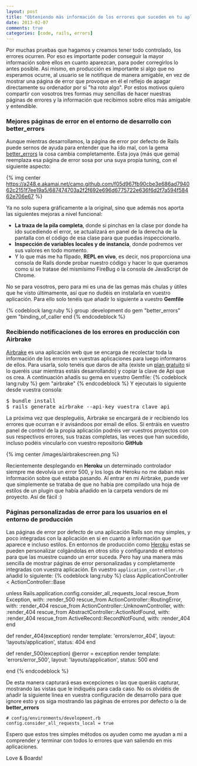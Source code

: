 ```yaml
---
layout: post
title: "Obteniendo más información de los errores que suceden en tu aplicación Rails"
date: 2013-02-07
comments: true
categories: [code, rails, errors]
---
```


Por muchas pruebas que hagamos y creamos tener todo controlado, los errores ocurren. Por eso es importante poder conseguir la mayor información sobre ellos en cuanto aparezcan, para poder corregirlos lo antes posible. Así mismo, en producción es importante si algo que no esperamos ocurre, al usuario se le notifique de manera amigable, en vez de mostrar una página de error que provoque en él el reflejo de apagar directamente su ordenador por si "ha roto algo". Por estos motivos quiero compartir con vosotros tres formas muy sencillas de hacer nuestras páginas de errores y la información que recibimos sobre ellos más amigable y entendible.

<!--more-->

### Mejores páginas de error en el entorno de desarrollo con better_errors ###
Aunque mientras desarrollamos, la página de error por defecto de Rails puede sernos de ayuda para entender que ha ido mal, con la gema <a href="https://github.com/charliesome/better_errors" target="_blank" title="Better Errors">better_errors</a> la cosa cambia completamente. Esta joya (más que gema) reemplaza esa página de error sosa por una suya propia tuning, con el siguiente aspecto:

{% img center https://a248.e.akamai.net/camo.github.com/f05d967fb90cbe3e686ad794062c2151f7ee19a5/687474703a2f2f692e696d6775722e636f6d2f7a594f58462e706e67 %}

Ya no solo supera gráficamente a la original, sino que además nos aporta las siguientes mejoras a nivel funcional:

* **La traza de la pila completa**, donde si pinchas en la clase por donde ha ido sucediendo el error, se actualizará en panel de la derecha de la pantalla con el código de esa clase para que puedas inspeccionarlo.
* **Inspección de variables locales y de instancia**, donde podremos ver sus valores en todo momento.
* Y lo que más me ha flipado, **REPL en vivo**, es decir, nos proporciona una consola de Rails donde probar nuestro código y hacer lo que queramos como si se tratase del mismísimo FireBug o la consola de JavaScript de Chrome.

No se para vosotros, pero para mi es una de las gemas más chulas y útiles que he visto últimamente, así que no dudéis en instalarla en vuestro aplicación. Para ello solo tenéis que añadir lo siguiente a vuestro **Gemfile**

{% codeblock lang:ruby %}
group :development do
  gem "better_errors"
  gem "binding_of_caller
end
{% endcodeblock %}

### Recibiendo notificaciones de los errores en producción con Airbrake ###
<a href="https://airbrake.io/pages/home" target="_blank" title="Airbrake">Airbrake</a> es una aplicación web que se encarga de recolectar toda la información de los errores en vuestras aplicaciones para luego informaros de ellos. Para usarla, solo tenéis que daros de alta (existe un <a href="https://signup.airbrake.io/account/new/Free" target="_blank" title="Airbrake free plan">plan gratuito</a> si lo queréis usar mientras estáis desarrollando) y copiar la clave de Api que os crea. A continuación añadís su gema en vuestro Gemfile:
{% codeblock lang:ruby %}
gem "airbrake"
{% endcodeblock %}
Y ejecutais lo siguiente desde vuestra consola:
<pre>
$ bundle install
$ rails generate airbrake --api-key vuestra_clave_api
</pre>
La próxima vez que despleguéis, Airbrake se encargará de ir recibiendo los errores que ocurran e ir avisándoos por email de ellos. Si entráis en vuestro panel de control de la propia aplicación podréis ver vuestros proyectos con sus respectivos errores, sus trazas completas, las veces que han sucedido, incluso podéis vincularlo con vuestro repositorio **GitHub**

{% img center /images/airbrakescreen.png %}

Recientemente desplegando en **Heroku** un determinado controlador siempre me devolvía un error 500, y los logs de Heroku no me daban más información sobre qué estaba pasando. Al entrar en mi Airbrake, puede ver que simplemente se trataba de que no había pre compilado una hoja de estilos de un plugin que había añadido en la carpeta vendors de mi proyecto. Así de fácil :)

### Páginas personalizadas de error para los usuarios en el entorno de producción ###
Las páginas de error por defecto de una aplicación Rails son muy simples, y poco integradas con la aplicación en si en cuanto a información que aparece e incluso estilos. En entornos de producción como <a href="http://www.heroku.com/" target="_blank" title="Heroku">Heroku</a> estas se pueden personalizar colgándolas en otros sitio y configurando el entorno para que las muestre cuando un error suceda. Pero hay una manera más sencilla de mostrar páginas de error personalizadas y completamente integradas con vuestra aplicación. En vuestro <code>application_controller.rb</code> añadid lo siguiente:
{% codeblock lang:ruby %}
class ApplicationController < ActionController::Base

  unless Rails.application.config.consider_all_requests_local
    rescue_from Exception, with: :render_500
    rescue_from ActionController::RoutingError, with: :render_404
    rescue_from ActionController::UnknownController, with: :render_404
    rescue_from AbstractController::ActionNotFound, with: :render_404
    rescue_from ActiveRecord::RecordNotFound, with: :render_404
  end

  def render_404(exception)
    render template: 'errors/error_404', layout: 'layouts/application', status: 404
  end

  def render_500(exception)
    @error = exception
    render template: 'errors/error_500', layout: 'layouts/application', status: 500
  end

end
{% endcodeblock %}

De esta manera capturará esas excepciones o las que queráis capturar, mostrando las vistas que le indiquéis para cada caso. No os olvidéis de añadir la siguiente linea en vuestra configuración de desarrollo para que ignore esto y os siga mostrando las páginas de errores por defecto o la de **better_errors**

    # config/environments/development.rb
    config.consider_all_requests_local = true

Espero que estos tres simples métodos os ayuden como me ayudan a mi a comprender y terminar con todos lo errores que van saliendo en mis aplicaciones.

Love & Boards!
